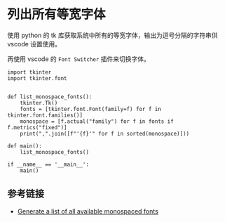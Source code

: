 # 列出所有等宽字体

使用 python 的 tk 库获取系统中所有的等宽字体，输出为逗号分隔的字符串供 vscode 设置使用。

再使用 vscode 的 `Font Switcher` 插件来切换字体。

```shell
import tkinter
import tkinter.font


def list_monospace_fonts():
    tkinter.Tk()
    fonts = [tkinter.font.Font(family=f) for f in tkinter.font.families()]
    monospace = [f.actual("family") for f in fonts if f.metrics("fixed")]
    print(",".join([f"'{f}'" for f in sorted(monospace)]))

def main():
    list_monospace_fonts()

if __name__ == '__main__':
    main()
```

## 参考链接

- [Generate a list of all available monospaced fonts](https://stackoverflow.com/questions/72663767/generate-a-list-of-all-available-monospaced-fonts)
